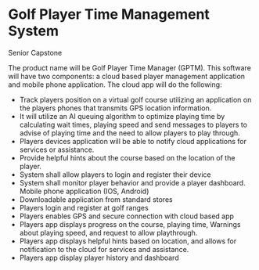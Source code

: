 # Golf Player Time Management System
Senior Capstone

The product name will be Golf Player Time Manager (GPTM). This software will have two components: a cloud based player management application and mobile phone application. The cloud app will do the following:
- Track players position on a virtual golf course utilizing an application on the players phones that transmits GPS location information.
- It will utilize an AI queuing algorithm to optimize playing time by calculating wait times, playing speed and send messages to players to advise of playing time and the need to allow players to play through.
- Players devices application will be able to notify cloud applications for services or assistance.
- Provide helpful hints about the course based on the location of the player.
- System shall allow players to login and register their device
- System shall monitor player behavior and provide a player dashboard.
Mobile phone application (IOS, Android)
- Downloadable application from standard stores
- Players login and register at golf ranges
- Players enables GPS and secure connection with cloud based app
- Players app displays progress on the course, playing time, Warnings about playing speed, and request to allow playthrough.
- Players app displays helpful hints based on location, and allows for notification to the cloud for services and assistance.
- Players app display player history and dashboard
